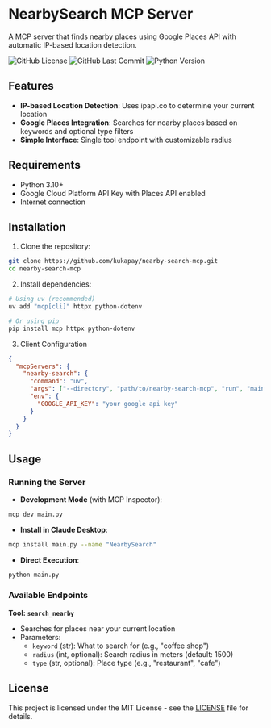 # NearbySearch MCP Server

A MCP server that finds nearby places using Google Places API with automatic IP-based location detection.

![GitHub License](https://img.shields.io/github/license/kukapay/nearby-search-mcp) 
![GitHub Last Commit](https://img.shields.io/github/last-commit/kukapay/nearby-search-mcp) 
![Python Version](https://img.shields.io/badge/python-3.10%2B-blue)

## Features

- **IP-based Location Detection**: Uses ipapi.co to determine your current location
- **Google Places Integration**: Searches for nearby places based on keywords and optional type filters
- **Simple Interface**: Single tool endpoint with customizable radius

## Requirements

- Python 3.10+
- Google Cloud Platform API Key with Places API enabled
- Internet connection

## Installation

1. Clone the repository:
```bash
git clone https://github.com/kukapay/nearby-search-mcp.git
cd nearby-search-mcp
```

2. Install dependencies:
```bash
# Using uv (recommended)
uv add "mcp[cli]" httpx python-dotenv

# Or using pip
pip install mcp httpx python-dotenv
```

3. Client Configuration

```json
{
  "mcpServers": {
    "nearby-search": {
      "command": "uv",
      "args": ["--directory", "path/to/nearby-search-mcp", "run", "main.py"],
      "env": {
        "GOOGLE_API_KEY": "your google api key"
      }
    }
  }
}
````

## Usage

### Running the Server

- **Development Mode** (with MCP Inspector):
```bash
mcp dev main.py
```

- **Install in Claude Desktop**:
```bash
mcp install main.py --name "NearbySearch"
```

- **Direct Execution**:
```bash
python main.py
```

### Available Endpoints

**Tool: `search_nearby`**
 - Searches for places near your current location
 - Parameters:
   - `keyword` (str): What to search for (e.g., "coffee shop")
   - `radius` (int, optional): Search radius in meters (default: 1500)
   - `type` (str, optional): Place type (e.g., "restaurant", "cafe")


## License

This project is licensed under the MIT License - see the [LICENSE](LICENSE) file for details.
